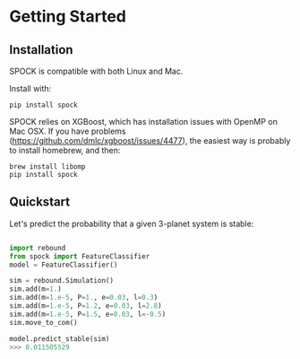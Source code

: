 # Getting Started

## Installation

SPOCK is compatible with both Linux and Mac. 

Install with:

```
pip install spock
```

SPOCK relies on XGBoost, which has installation issues with OpenMP on Mac OSX. If you have problems (https://github.com/dmlc/xgboost/issues/4477), the easiest way is probably to install homebrew, and then:

```
brew install libomp
pip install spock
```


## Quickstart

Let's predict the probability that a given 3-planet system is stable:

```python

import rebound
from spock import FeatureClassifier
model = FeatureClassifier()

sim = rebound.Simulation()
sim.add(m=1.)
sim.add(m=1.e-5, P=1., e=0.03, l=0.3)
sim.add(m=1.e-5, P=1.2, e=0.03, l=2.8)
sim.add(m=1.e-5, P=1.5, e=0.03, l=-0.5)
sim.move_to_com()

model.predict_stable(sim)
>>> 0.011505529
```
